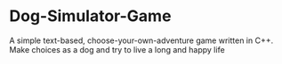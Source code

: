 # Dog-Simulator-Game
 A simple text-based, choose-your-own-adventure game written in C++. Make choices as a dog and try to live a long and happy life

